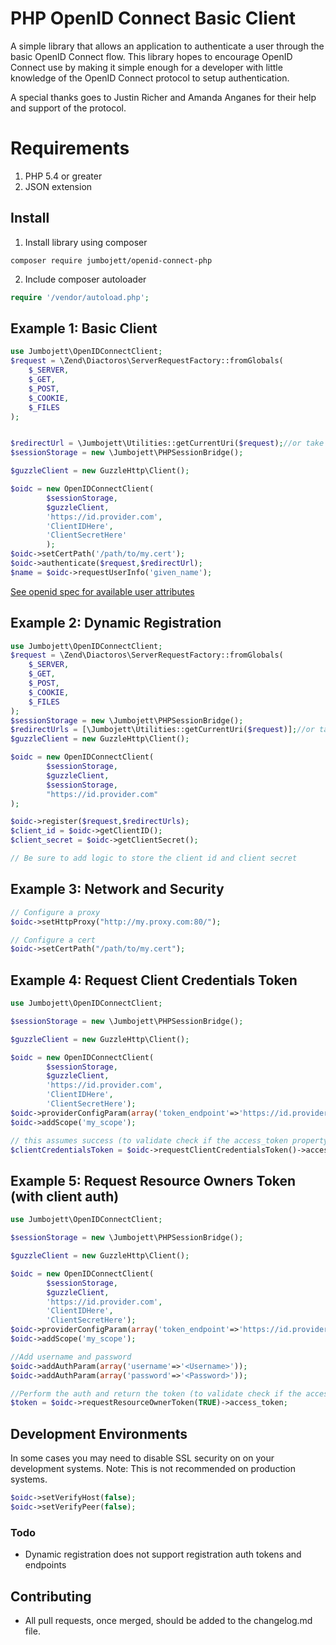 PHP OpenID Connect Basic Client
========================
A simple library that allows an application to authenticate a user through the basic OpenID Connect flow.
This library hopes to encourage OpenID Connect use by making it simple enough for a developer with little knowledge of
the OpenID Connect protocol to setup authentication.

A special thanks goes to Justin Richer and Amanda Anganes for their help and support of the protocol.

# Requirements #
 1. PHP 5.4 or greater
 2. JSON extension

## Install ##
 1. Install library using composer
```
composer require jumbojett/openid-connect-php
```
 2. Include composer autoloader
```php
require '/vendor/autoload.php';
```

## Example 1: Basic Client ##

```php
use Jumbojett\OpenIDConnectClient;
$request = \Zend\Diactoros\ServerRequestFactory::fromGlobals(
    $_SERVER,
    $_GET,
    $_POST,
    $_COOKIE,
    $_FILES
);


$redirectUrl = \Jumbojett\Utilities::getCurrentUri($request);//or take your own uri
$sessionStorage = new \Jumbojett\PHPSessionBridge();

$guzzleClient = new GuzzleHttp\Client();

$oidc = new OpenIDConnectClient(
        $sessionStorage,
        $guzzleClient,
        'https://id.provider.com',
        'ClientIDHere',
        'ClientSecretHere'
        );
$oidc->setCertPath('/path/to/my.cert');
$oidc->authenticate($request,$redirectUrl);
$name = $oidc->requestUserInfo('given_name');

```

[See openid spec for available user attributes][1]

## Example 2: Dynamic Registration ##

```php
use Jumbojett\OpenIDConnectClient;
$request = \Zend\Diactoros\ServerRequestFactory::fromGlobals(
    $_SERVER,
    $_GET,
    $_POST,
    $_COOKIE,
    $_FILES
);
$sessionStorage = new \Jumbojett\PHPSessionBridge();
$redirectUrls = [\Jumbojett\Utilities::getCurrentUri($request)];//or take your own uri
$guzzleClient = new GuzzleHttp\Client();

$oidc = new OpenIDConnectClient(
        $sessionStorage,
        $guzzleClient,
        $sessionStorage,
        "https://id.provider.com"
);

$oidc->register($request,$redirectUrls);
$client_id = $oidc->getClientID();
$client_secret = $oidc->getClientSecret();

// Be sure to add logic to store the client id and client secret
```

## Example 3: Network and Security ##
```php
// Configure a proxy
$oidc->setHttpProxy("http://my.proxy.com:80/");

// Configure a cert
$oidc->setCertPath("/path/to/my.cert");
```

## Example 4: Request Client Credentials Token ##

```php
use Jumbojett\OpenIDConnectClient;

$sessionStorage = new \Jumbojett\PHPSessionBridge();

$guzzleClient = new GuzzleHttp\Client();

$oidc = new OpenIDConnectClient(
        $sessionStorage,
        $guzzleClient,
        'https://id.provider.com',
        'ClientIDHere',
        'ClientSecretHere');
$oidc->providerConfigParam(array('token_endpoint'=>'https://id.provider.com/connect/token'));
$oidc->addScope('my_scope');

// this assumes success (to validate check if the access_token property is there and a valid JWT) :
$clientCredentialsToken = $oidc->requestClientCredentialsToken()->access_token;

```

## Example 5: Request Resource Owners Token (with client auth) ##

```php
use Jumbojett\OpenIDConnectClient;

$sessionStorage = new \Jumbojett\PHPSessionBridge();

$guzzleClient = new GuzzleHttp\Client();

$oidc = new OpenIDConnectClient(
        $sessionStorage,
        $guzzleClient,
        'https://id.provider.com',
        'ClientIDHere',
        'ClientSecretHere');
$oidc->providerConfigParam(array('token_endpoint'=>'https://id.provider.com/connect/token'));
$oidc->addScope('my_scope');

//Add username and password
$oidc->addAuthParam(array('username'=>'<Username>'));
$oidc->addAuthParam(array('password'=>'<Password>'));

//Perform the auth and return the token (to validate check if the access_token property is there and a valid JWT) :
$token = $oidc->requestResourceOwnerToken(TRUE)->access_token;

```


## Development Environments ##
In some cases you may need to disable SSL security on on your development systems.
Note: This is not recommended on production systems.

```php
$oidc->setVerifyHost(false);
$oidc->setVerifyPeer(false);
```

### Todo ###
- Dynamic registration does not support registration auth tokens and endpoints

  [1]: http://openid.net/specs/openid-connect-basic-1_0-15.html#id_res
  
## Contributing ###
 - All pull requests, once merged, should be added to the changelog.md file.
